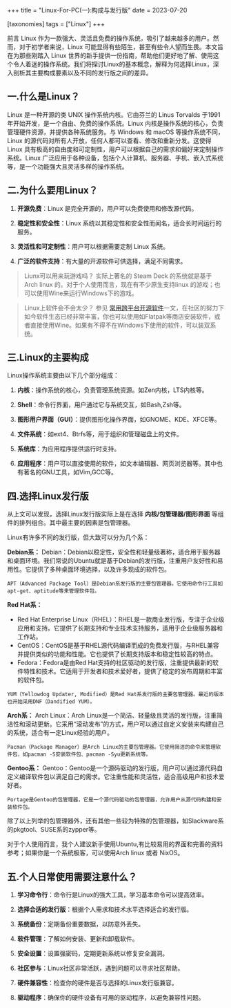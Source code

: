 +++
title = "Linux-For-PC(一):构成与发行版"
date = 2023-07-20

[taxonomies]
tags = ["Linux"]
+++



前言 Linux 作为一款强大、灵活且免费的操作系统，吸引了越来越多的用户。然而，对于初学者来说，Linux 可能显得有些陌生，甚至有些令人望而生畏。本文旨在为那些刚踏入 Linux 世界的新手提供一份指南，帮助他们更好地了解、使用这个令人着迷的操作系统。我们将探讨Linux的基本概念，解释为何选择Linux，深入剖析其主要构成要素以及不同的发行版之间的差异。
<!-- more -->
## 一.什么是Linux？

Linux 是一种开源的类 UNIX 操作系统内核。它由芬兰的 Linus Torvalds 于1991年开始开发，是一个自由、免费的操作系统。Linux 内核是操作系统的核心，负责管理硬件资源，并提供各种系统服务。与 Windows 和 macOS 等操作系统不同，Linux 的源代码对所有人开放，任何人都可以查看、修改和重新分发。这使得 Linux 具有极高的自由度和可定制性，用户可以根据自己的需求和偏好来定制操作系统。Linux 广泛应用于各种设备，包括个人计算机、服务器、手机、嵌入式系统等，是一个功能强大且灵活多样的操作系统。


## 二.为什么要用Linux？

1. **开源免费**：Linux 是完全开源的，用户可以免费使用和修改源代码。

2. **稳定性和安全性**：Linux 系统以其稳定性和安全性而闻名，适合长时间运行的服务。

3. **灵活性和可定制性**：用户可以根据需要定制 Linux 系统。

4. **广泛的软件支持**：有大量的开源软件可供选择，满足不同需求。

> Liunx可以用来玩游戏吗？
实际上著名的 Steam Deck 的系统就是基于Arch linux 的。对于个人使用而言，现在有不少原生支持linux 的游戏；也可以使用Wine来运行Windows下的游戏。

>Linux上软件会不会太少？
参见 [常用跨平台开源软件](https://blog.dich.ink/open-source-software)一文，在社区的努力下如今软件生态已经非常丰富，你也可以使用如Flatpak等商店安装软件，或者直接使用Wine。如果有不得不在Windows下使用的软件，可以装双系统。
## 三.Linux的主要构成

Linux操作系统主要由以下几个部分组成：

1. **内核**：操作系统的核心，负责管理系统资源。如Zen内核，LTS内核等。

2. **Shell**：命令行界面，用户通过它与系统交互，如Bash,Zsh等。

3. **图形用户界面（GUI）**：提供图形化操作界面，如GNOME、KDE、XFCE等。

4. **文件系统**：如ext4、Btrfs等，用于组织和管理磁盘上的文件。

5. **系统库**：为应用程序提供运行时支持。

6. **应用程序**：用户可以直接使用的软件，如文本编辑器、网页浏览器等。其中也有著名的GNU工具，如Vim,GCC等。


## 四.选择Linux发行版

从上文可以发现，选择Linux发行版实际上是在选择 **内核/包管理器/图形界面** 等组件的排列组合。其中最主要的因素是包管理器。

Linux有许多不同的发行版，但大致可以分为几个系：


**Debian系：**
Debian：Debian以稳定性，安全性和轻量级著称，适合用于服务器和桌面环境。我们常说的Ubuntu就是基于Debian的发行版，注重用户友好性和易用性。它提供了多种桌面环境选择，以及许多现成的软件包。
```
APT（Advanced Package Tool）是Debian系发行版的主要包管理器。它使用命令行工具如apt-get、aptitude等来管理软件包。
```
**Red Hat系：**
- Red Hat Enterprise Linux（RHEL）：RHEL是一款商业发行版，专注于企业级应用和支持。它提供了长期支持和专业技术支持服务，适用于企业级服务器和工作站。
- CentOS：CentOS是基于RHEL源代码编译而成的免费发行版，与RHEL兼容并提供类似的功能和性能。它也提供了长期支持版本和稳定性较高的特点。
- Fedora：Fedora是由Red Hat支持的社区驱动的发行版，注重提供最新的软件特性和技术。它适用于开发者和技术爱好者，提供了稳定的发布周期和丰富的软件包。
```
YUM（Yellowdog Updater, Modified）是Red Hat系发行版的主要包管理器。最近的版本也开始采用DNF（Dandified YUM）。
```
**Arch系：**
Arch Linux：Arch Linux是一个简洁、轻量级且灵活的发行版，注重简洁性和滚动更新。它采用“滚动发布”的方式，用户可以通过自定义安装来构建自己的系统，适合有一定Linux经验的用户。
```
Pacman（Package Manager）是Arch Linux的主要包管理器。它使用简洁的命令来管理软件包，如pacman -S安装软件包、pacman -Syu更新系统等。
```
**Gentoo系：**
Gentoo：Gentoo是一个源码驱动的发行版，用户可以通过源代码自定义编译软件包以满足自己的需求。它注重性能和灵活性，适合高级用户和技术爱好者。
```
Portage是Gentoo的包管理器，它是一个源代码驱动的包管理器，允许用户从源代码构建和安装软件包。
```
除了以上列举的包管理器外，还有其他一些较为特殊的包管理器，如Slackware系的pkgtool、SUSE系的zypper等。

对于个人使用而言，我个人建议新手使用Ubuntu,有比较易用的界面和完善的资料参考；如果你是一个系统极客，可以使用Arch linux 或者 NixOS。

## 五.个人日常使用需要注意什么？

1. **学习命令行**：命令行是Linux的强大工具，学习基本命令可以提高效率。

2. **选择合适的发行版**：根据个人需求和技术水平选择适合的发行版。

3. **系统备份**：定期备份重要数据，以防意外丢失。

4. **软件管理**：了解如何安装、更新和卸载软件。

5. **安全设置**：设置强密码，定期更新系统以修复安全漏洞。

6. **社区参与**：Linux社区非常活跃，遇到问题可以寻求社区帮助。

7. **硬件兼容性**：检查你的硬件是否与选择的Linux发行版兼容。

8. **驱动程序**：确保你的硬件设备有可用的驱动程序，以避免兼容性问题。

